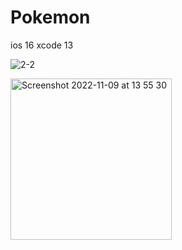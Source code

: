 # Pokemon

ios 16
xcode 13

![2-2](https://user-images.githubusercontent.com/98461511/200515975-d7128739-9071-40d7-9a6c-577f55f8653e.gif)

<img width="258" alt="Screenshot 2022-11-09 at 13 55 30" src="https://user-images.githubusercontent.com/98461511/200821583-29f9c633-f70d-4bb2-94b8-9f0192c6ada0.png">
